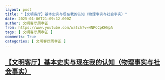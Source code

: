 ```yaml
---
layout: post
title: "【文明客厅】基本史实与现在我的认知（物理事实与社会事实）"
date: 2025-01-06T21:09:12.000Z
author: 文明客厅周孝正
from: https://www.youtube.com/watch?v=HNPCCpKHNpA
tags: [ 文明客厅周孝正 ]
comments: True
categories: [ 文明客厅周孝正 ]
---
```

<!--1736197752000-->
[【文明客厅】基本史实与现在我的认知（物理事实与社会事实）](https://www.youtube.com/watch?v=HNPCCpKHNpA)
------

<div>

</div>
